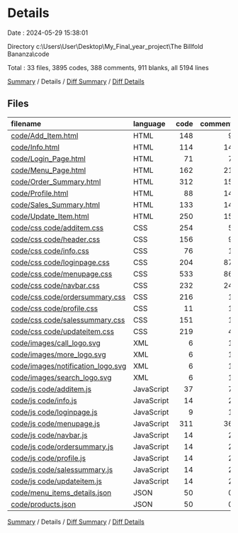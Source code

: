 # Details

Date : 2024-05-29 15:38:01

Directory c:\\Users\\User\\Desktop\\My_Final_year_project\\The Billfold Bananza\\code

Total : 33 files,  3895 codes, 388 comments, 911 blanks, all 5194 lines

[Summary](results.md) / Details / [Diff Summary](diff.md) / [Diff Details](diff-details.md)

## Files
| filename | language | code | comment | blank | total |
| :--- | :--- | ---: | ---: | ---: | ---: |
| [code/Add_Item.html](/code/Add_Item.html) | HTML | 148 | 9 | 31 | 188 |
| [code/Info.html](/code/Info.html) | HTML | 114 | 14 | 27 | 155 |
| [code/Login_Page.html](/code/Login_Page.html) | HTML | 71 | 7 | 3 | 81 |
| [code/Menu_Page.html](/code/Menu_Page.html) | HTML | 162 | 21 | 44 | 227 |
| [code/Order_Summary.html](/code/Order_Summary.html) | HTML | 312 | 15 | 77 | 404 |
| [code/Profile.html](/code/Profile.html) | HTML | 88 | 14 | 21 | 123 |
| [code/Sales_Summary.html](/code/Sales_Summary.html) | HTML | 133 | 14 | 28 | 175 |
| [code/Update_Item.html](/code/Update_Item.html) | HTML | 250 | 15 | 35 | 300 |
| [code/css code/additem.css](/code/css%20code/additem.css) | CSS | 254 | 5 | 64 | 323 |
| [code/css code/header.css](/code/css%20code/header.css) | CSS | 156 | 9 | 42 | 207 |
| [code/css code/info.css](/code/css%20code/info.css) | CSS | 76 | 1 | 18 | 95 |
| [code/css code/loginpage.css](/code/css%20code/loginpage.css) | CSS | 204 | 87 | 40 | 331 |
| [code/css code/menupage.css](/code/css%20code/menupage.css) | CSS | 533 | 86 | 152 | 771 |
| [code/css code/navbar.css](/code/css%20code/navbar.css) | CSS | 232 | 24 | 8 | 264 |
| [code/css code/ordersummary.css](/code/css%20code/ordersummary.css) | CSS | 216 | 1 | 58 | 275 |
| [code/css code/profile.css](/code/css%20code/profile.css) | CSS | 11 | 1 | 2 | 14 |
| [code/css code/salessummary.css](/code/css%20code/salessummary.css) | CSS | 151 | 1 | 34 | 186 |
| [code/css code/updateitem.css](/code/css%20code/updateitem.css) | CSS | 219 | 4 | 60 | 283 |
| [code/images/call_logo.svg](/code/images/call_logo.svg) | XML | 6 | 1 | 5 | 12 |
| [code/images/more_logo.svg](/code/images/more_logo.svg) | XML | 6 | 1 | 5 | 12 |
| [code/images/notification_logo.svg](/code/images/notification_logo.svg) | XML | 6 | 1 | 5 | 12 |
| [code/images/search_logo.svg](/code/images/search_logo.svg) | XML | 6 | 1 | 5 | 12 |
| [code/js code/additem.js](/code/js%20code/additem.js) | JavaScript | 37 | 7 | 9 | 53 |
| [code/js code/info.js](/code/js%20code/info.js) | JavaScript | 14 | 2 | 3 | 19 |
| [code/js code/loginpage.js](/code/js%20code/loginpage.js) | JavaScript | 9 | 1 | 3 | 13 |
| [code/js code/menupage.js](/code/js%20code/menupage.js) | JavaScript | 311 | 36 | 113 | 460 |
| [code/js code/navbar.js](/code/js%20code/navbar.js) | JavaScript | 14 | 2 | 3 | 19 |
| [code/js code/ordersummary.js](/code/js%20code/ordersummary.js) | JavaScript | 14 | 2 | 5 | 21 |
| [code/js code/profile.js](/code/js%20code/profile.js) | JavaScript | 14 | 2 | 3 | 19 |
| [code/js code/salessummary.js](/code/js%20code/salessummary.js) | JavaScript | 14 | 2 | 3 | 19 |
| [code/js code/updateitem.js](/code/js%20code/updateitem.js) | JavaScript | 14 | 2 | 3 | 19 |
| [code/menu_items_details.json](/code/menu_items_details.json) | JSON | 50 | 0 | 1 | 51 |
| [code/products.json](/code/products.json) | JSON | 50 | 0 | 1 | 51 |

[Summary](results.md) / Details / [Diff Summary](diff.md) / [Diff Details](diff-details.md)